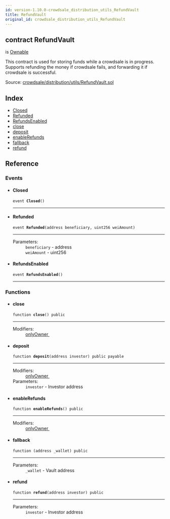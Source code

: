 ```yaml
---
id: version-1.10.0-crowdsale_distribution_utils_RefundVault
title: RefundVault
original_id: crowdsale_distribution_utils_RefundVault
---
```


<div class="contract-doc"><div class="contract"><h2 class="contract-header"><span class="contract-kind">contract</span> RefundVault</h2><p class="base-contracts"><span>is</span> <a href="ownership_Ownable.html">Ownable</a></p><p class="description">This contract is used for storing funds while a crowdsale is in progress. Supports refunding the money if crowdsale fails, and forwarding it if crowdsale is successful.</p><div class="source">Source: <a href="https://github.com/OpenZeppelin/zeppelin-solidity/blob/v1.10.0/contracts/crowdsale/distribution/utils/RefundVault.sol" target="_blank">crowdsale/distribution/utils/RefundVault.sol</a></div></div><div class="index"><h2>Index</h2><ul><li><a href="crowdsale_distribution_utils_RefundVault.html#Closed">Closed</a></li><li><a href="crowdsale_distribution_utils_RefundVault.html#Refunded">Refunded</a></li><li><a href="crowdsale_distribution_utils_RefundVault.html#RefundsEnabled">RefundsEnabled</a></li><li><a href="crowdsale_distribution_utils_RefundVault.html#close">close</a></li><li><a href="crowdsale_distribution_utils_RefundVault.html#deposit">deposit</a></li><li><a href="crowdsale_distribution_utils_RefundVault.html#enableRefunds">enableRefunds</a></li><li><a href="crowdsale_distribution_utils_RefundVault.html#">fallback</a></li><li><a href="crowdsale_distribution_utils_RefundVault.html#refund">refund</a></li></ul></div><div class="reference"><h2>Reference</h2><div class="events"><h3>Events</h3><ul><li><div class="item event"><span id="Closed" class="anchor-marker"></span><h4 class="name">Closed</h4><div class="body"><code class="signature">event <strong>Closed</strong><span>() </span></code><hr/></div></div></li><li><div class="item event"><span id="Refunded" class="anchor-marker"></span><h4 class="name">Refunded</h4><div class="body"><code class="signature">event <strong>Refunded</strong><span>(address beneficiary, uint256 weiAmount) </span></code><hr/><dl><dt><span class="label-parameters">Parameters:</span></dt><dd><div><code>beneficiary</code> - address</div><div><code>weiAmount</code> - uint256</div></dd></dl></div></div></li><li><div class="item event"><span id="RefundsEnabled" class="anchor-marker"></span><h4 class="name">RefundsEnabled</h4><div class="body"><code class="signature">event <strong>RefundsEnabled</strong><span>() </span></code><hr/></div></div></li></ul></div><div class="functions"><h3>Functions</h3><ul><li><div class="item function"><span id="close" class="anchor-marker"></span><h4 class="name">close</h4><div class="body"><code class="signature">function <strong>close</strong><span>() </span><span>public </span></code><hr/><dl><dt><span class="label-modifiers">Modifiers:</span></dt><dd><a href="ownership_Ownable.html#onlyOwner">onlyOwner </a></dd></dl></div></div></li><li><div class="item function"><span id="deposit" class="anchor-marker"></span><h4 class="name">deposit</h4><div class="body"><code class="signature">function <strong>deposit</strong><span>(address investor) </span><span>public </span><span>payable </span></code><hr/><dl><dt><span class="label-modifiers">Modifiers:</span></dt><dd><a href="ownership_Ownable.html#onlyOwner">onlyOwner </a></dd><dt><span class="label-parameters">Parameters:</span></dt><dd><div><code>investor</code> - Investor address</div></dd></dl></div></div></li><li><div class="item function"><span id="enableRefunds" class="anchor-marker"></span><h4 class="name">enableRefunds</h4><div class="body"><code class="signature">function <strong>enableRefunds</strong><span>() </span><span>public </span></code><hr/><dl><dt><span class="label-modifiers">Modifiers:</span></dt><dd><a href="ownership_Ownable.html#onlyOwner">onlyOwner </a></dd></dl></div></div></li><li><div class="item function"><span id="fallback" class="anchor-marker"></span><h4 class="name">fallback</h4><div class="body"><code class="signature">function <strong></strong><span>(address _wallet) </span><span>public </span></code><hr/><dl><dt><span class="label-parameters">Parameters:</span></dt><dd><div><code>_wallet</code> - Vault address</div></dd></dl></div></div></li><li><div class="item function"><span id="refund" class="anchor-marker"></span><h4 class="name">refund</h4><div class="body"><code class="signature">function <strong>refund</strong><span>(address investor) </span><span>public </span></code><hr/><dl><dt><span class="label-parameters">Parameters:</span></dt><dd><div><code>investor</code> - Investor address</div></dd></dl></div></div></li></ul></div></div></div>
